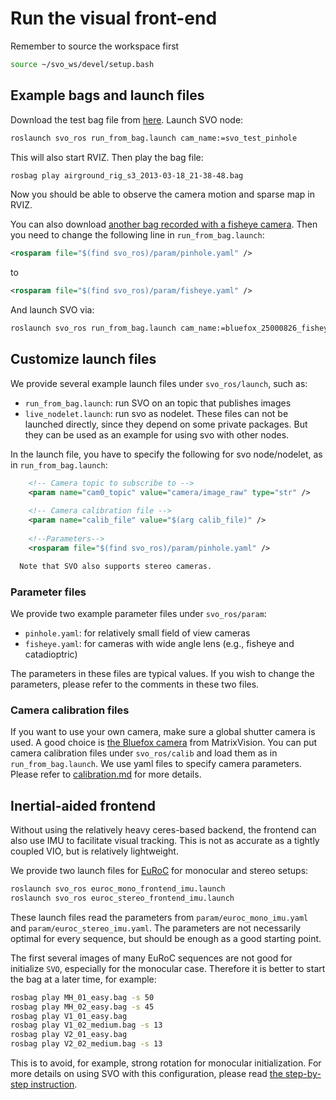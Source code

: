 # Run the visual front-end
Remember to source the workspace first
```sh
source ~/svo_ws/devel/setup.bash
```
## Example bags and launch files

Download the test bag file from [here](http://rpg.ifi.uzh.ch/datasets/airground_rig_s3_2013-03-18_21-38-48.bag). Launch SVO node:

```sh
roslaunch svo_ros run_from_bag.launch cam_name:=svo_test_pinhole
```

This will also start RVIZ. Then play the bag file:

```sh
rosbag play airground_rig_s3_2013-03-18_21-38-48.bag
```

Now you should be able to observe the camera motion and sparse map in RVIZ.

You can also download [another bag recorded with a fisheye camera](http://rpg.ifi.uzh.ch/datasets/test_fisheye.bag). Then you need to change the following line in `run_from_bag.launch`:

```xml
<rosparam file="$(find svo_ros)/param/pinhole.yaml" />
```

to

```xml
<rosparam file="$(find svo_ros)/param/fisheye.yaml" />
```
And launch SVO via:

```sh
roslaunch svo_ros run_from_bag.launch cam_name:=bluefox_25000826_fisheye
```

## Customize launch files
We provide several example launch files under `svo_ros/launch`, such as:
* `run_from_bag.launch`: run SVO on an topic that publishes images
* `live_nodelet.launch`: run svo as nodelet. These files can not be launched directly, since they depend on some private packages. But they can be used as an example for using svo with other nodes.

In the launch file, you have to specify the following for svo node/nodelet, as in `run_from_bag.launch`:
```xml
    <!-- Camera topic to subscribe to -->
    <param name="cam0_topic" value="camera/image_raw" type="str" />
    
    <!-- Camera calibration file -->
    <param name="calib_file" value="$(arg calib_file)" />
    
    <!--Parameters-->
    <rosparam file="$(find svo_ros)/param/pinhole.yaml" />

  Note that SVO also supports stereo cameras.
```

### Parameter files
We provide two example parameter files under `svo_ros/param`:
* `pinhole.yaml`: for relatively small field of view cameras
* `fisheye.yaml`: for cameras with wide angle lens (e.g., fisheye and catadioptric)

The parameters in these files are typical values. If you wish to change the parameters, please refer to the comments in these two files. 

### Camera calibration files
If you want to use your own camera, make sure a global shutter camera is used. A good choice is [the Bluefox camera](https://www.matrix-vision.com/USB2.0-single-board-camera-mvbluefox-mlc.html) from MatrixVision.
You can put camera calibration files under `svo_ros/calib` and load them as in `run_from_bag.launch`. We use yaml files to specify camera parameters. Please refer to [calibration.md](./calibration.md) for more details.

## Inertial-aided frontend

Without using the relatively heavy ceres-based backend, the frontend can also use IMU to facilitate visual tracking. This is not as accurate as a tightly coupled VIO, but is relatively lightweight.

We provide two launch files for [EuRoC](http://projects.asl.ethz.ch/datasets/doku.php?id=kmavvisualinertialdatasets) for monocular and stereo setups:

```sh
roslaunch svo_ros euroc_mono_frontend_imu.launch
roslaunch svo_ros euroc_stereo_frontend_imu.launch
```

These launch files read the parameters from `param/euroc_mono_imu.yaml` and `param/euroc_stereo_imu.yaml`. The parameters are not necessarily optimal for every sequence, but should be enough as a good starting point.

The first several images of many EuRoC sequences are not good for initialize `SVO`, especially for the monocular case. Therefore it is better to start the bag at a later time, for example:

```sh
rosbag play MH_01_easy.bag -s 50
rosbag play MH_02_easy.bag -s 45
rosbag play V1_01_easy.bag
rosbag play V1_02_medium.bag -s 13
rosbag play V2_01_easy.bag
rosbag play V2_02_medium.bag -s 13
```

This is to avoid, for example, strong rotation for monocular initialization. For more details on using SVO with this configuration, please read [the step-by-step instruction](./frontend_fla.md).

